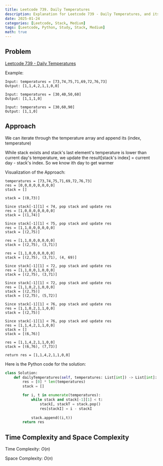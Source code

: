 ```yaml
---
title: Leetcode 739. Daily Temperatures 
description: Explanation for Leetcode 739 - Daily Temperatures, and its solution in Python.
date: 2025-01-24
categories: [Leetcode, Stack, Medium]
tags: [Leetcode, Python, Study, Stack, Medium]
math: true
---
```


## Problem
[Leetcode 739 - Daily Temperatures](https://leetcode.com/problems/daily-temperatures/description/)

Example:
```
Input: temperatures = [73,74,75,71,69,72,76,73]
Output: [1,1,4,2,1,1,0,0]

Input: temperatures = [30,40,50,60]
Output: [1,1,1,0]

Input: temperatures = [30,60,90]
Output: [1,1,0]
```

## Approach

We can iterate through the temperature array and append its (index, temperature)

While stack exists and stack's last element's temperature is lower than current day's temperature, we update the result[stack's index] = current day - stack's index. So we know ith day to get warmer

Visualization of the Approach:
```
temperatures = [73,74,75,71,69,72,76,73]
res = [0,0,0,0,0,0,0,0]
stack = []

stack = [(0,73)]

Since stack[-1][1] < 74, pop stack and update res
res = [1,0,0,0,0,0,0,0]
stack = [(1,74)]

Since stack[-1][1] < 75, pop stack and update res
res = [1,1,0,0,0,0,0,0]
stack = [(2,75)]

res = [1,1,0,0,0,0,0,0]
stack = [(2,75), (3,71)]

res = [1,1,0,0,0,0,0,0]
stack = [(2,75), (3,71), (4, 69)]

Since stack[-1][1] < 72, pop stack and update res
res = [1,1,0,0,1,0,0,0]
stack = [(2,75), (3,71)]

Since stack[-1][1] < 72, pop stack and update res
res = [1,1,0,2,1,0,0,0]
stack = [(2,75)]
stack = [(2,75), (5,72)]

Since stack[-1][1] < 76, pop stack and update res
res = [1,1,0,2,1,1,0,0]
stack = [(2,75)]

Since stack[-1][1] < 76, pop stack and update res
res = [1,1,4,2,1,1,0,0]
stack = []
stack = [(6,76)]

res = [1,1,4,2,1,1,0,0]
stack = [(6,76), (7,73)]

return res = [1,1,4,2,1,1,0,0]
```

Here is the Python code for the solution:
```python
class Solution:
    def dailyTemperatures(self, temperatures: List[int]) -> List[int]:
        res = [0] * len(temperatures)
        stack = [] 

        for i, t in enumerate(temperatures):
            while stack and stack[-1][1] < t:
                stackI, stackT = stack.pop()
                res[stackI] = i - stackI
            
            stack.append((i,t))
        return res    
```
## Time Complexity and Space Complexity

Time Complexity: $O(n)$

Space Complexity: $O(n)$